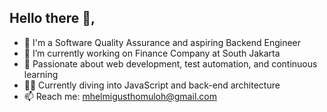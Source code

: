 ## Hello there 👋,

- 🎯 I'm a Software Quality Assurance and aspiring Backend Engineer
- 🔭 I’m currently working on Finance Company at South Jakarta
- 🧠 Passionate about web development, test automation, and continuous learning
- 🏊‍♂️ Currently diving into JavaScript and back-end architecture
- 📫 Reach me: mhelmigusthomuloh@gmail.com

<!--
**mhelmiii/mhelmiii** is a ✨ _special_ ✨ repository because its `README.md` (this file) appears on your GitHub profile.

Here are some ideas to get you started:

🔭 I’m currently working on Finance Company at South Jakarta
🎯 I'm a Software Quality Assurance and aspiring Backend Developer  
🧠 Passionate about clean code, test automation, and continuous learning  
🚀 Currently diving into Java, JavaScript, and back-end architecture  
📦 Portfolio: [herumi.dev](https://herumi.dev)  
📫 Reach me: herumi@example.com  
-->
